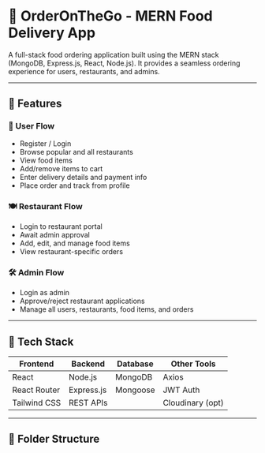 # 🍔 OrderOnTheGo - MERN Food Delivery App

A full-stack food ordering application built using the MERN stack (MongoDB, Express.js, React, Node.js). It provides a seamless ordering experience for users, restaurants, and admins.

---

## 🚀 Features

### 👤 User Flow
- Register / Login
- Browse popular and all restaurants
- View food items
- Add/remove items to cart
- Enter delivery details and payment info
- Place order and track from profile

### 🍽️ Restaurant Flow
- Login to restaurant portal
- Await admin approval
- Add, edit, and manage food items
- View restaurant-specific orders

### 🛠️ Admin Flow
- Login as admin
- Approve/reject restaurant applications
- Manage all users, restaurants, food items, and orders

---

## 🧱 Tech Stack

| Frontend     | Backend     | Database   | Other Tools      |
|--------------|-------------|------------|------------------|
| React        | Node.js     | MongoDB    | Axios            |
| React Router | Express.js  | Mongoose   | JWT Auth         |
| Tailwind CSS | REST APIs   |            | Cloudinary (opt) |

---

## 📁 Folder Structure

